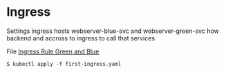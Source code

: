 # Ingress

Settings ingress hosts webserver-blue-svc and webserver-green-svc how backend and accross to ingress to call that services

File [Ingress Rule Green and Blue](./first-ingress.yaml)

```
$ kubectl apply -f first-ingress.yaml
```
